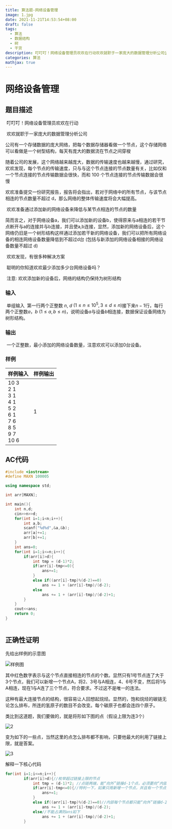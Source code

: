 ```yaml
---
title: 算法题-网络设备管理
image: 1.jpg
date: 2021-11-21T14:53:54+08:00
draft: false
tags:
  - 算法
  - 数据结构
  - 树
  - 干货
description: 叮叮叮！网络设备管理员欢欢在行动欢欢就职于一家庞大的数据管理分析公司公司有一个存储数据的庞大网络，把每个数据存储器看做一。。。
categories: 算法
mathjax: true
---
```

# 网络设备管理

## 题目描述

​	叮叮叮！网络设备管理员欢欢在行动

​	欢欢就职于一家庞大的数据管理分析公司 

​	公司有一个存储数据的庞大网络，把每个数据存储器看做一个节点，这个存储网络可以看做是一个树型结构，每天有庞大的数据流在节点之间穿梭

​	随着公司的发展，这个网络越来越庞大，数据的传输速度也越来越慢，通过研究，欢欢发现，每个节点的传输速度，只与与这个节点连接的节点数量有关，比如仅和一个节点连接的节点传输数据会很快，而和 100 个节点连接的节点传输数据会很慢

​	欢欢准备提交一份研究报告，报告将会指出，若对于网络中的所有节点，与该节点相连的节点数量不超过 d，那么网络的整体传输速度将会大幅提高。

​	欢欢准备通过添加新的网络设备来降低与某节点相连的节点的数量

​	简而言之，对于网络设备a，我们可以添加新的设备b，使得原来与a相连的若干节点断开与a的连接并与b连接，并且使a,b连接，显然，添加新的网络设备后，这个网络仍旧是一个树形结构这样通过添加若干新的网络设备，我们可以把所有网络设备的相连网络设备数量降低到不超过d台 (包括与新添加的网络设备相接的网络设备数量不超过 d)

​	欢欢发现，有很多种解决方案

​	聪明的你知道欢欢最少添加多少台网络设备吗？

​	注意: 欢欢添加新的设备后，网络的结构仍保持为树形结构



### 输入

​	单组输入
​	第一行两个正整数 $n$, $d$ $(1\le n\le 10^5,3\le d\le n)$
​	接下来$n-1$行，每行两个正整数$a$，$b$ $(1\le a, b\le n)$，说明设备$a$与设备$b$相连接，数据保证设备网络为树形结构。

### 输出

​	一个正整数，最小添加的网络设备数量，注意欢欢可以添加0台设备。

### 样例



| 样例输入                                                     | 样例输出 |
| ------------------------------------------------------------ | -------- |
| 10 3<br/>2 1<br/>3 1<br/>4 1<br/>5 2<br/>6 1<br/>7 6<br/>8 5<br/>9 7<br/>10 6 | 1        |

## AC代码

```c++
#include <iostream>
#define MAXN 100005

using namespace std;

int arr[MAXN];

int main(){
    int n,d;
    cin>>n>>d;
    for(int i=1;i<n;i++){
        int a,b;
        scanf("%d%d",&a,&b);
        arr[a]+=1;
        arr[b]+=1;
    }
    int ans=0;
    for(int i=1;i<=n;i++){
        if(arr[i]>d){
            int tmp = (d-1)*2;
            if(arr[i]-tmp<=0){
                ans+=1;
            }
            else if((arr[i]-tmp)%(d-2)==0)
                ans += 1 + (arr[i]-tmp)/(d-2); 
            else
                ans += 1 + (arr[i]-tmp)/(d-2)+1; 
        }
    }
    cout<<ans;
    return 0;
}



```

## 正确性证明

先给出样例的示意图

![样例图](1.jpg)

其中红色数字表示与这个节点直接相连的节点的个数。显然只有1号节点连了大于3个节点，我们可以新增一个节点A，将2、3号与A相连，4、6号不变，然后将1与A相连，现在1与A连了三个节点，符合要求。不过这不是唯一的连法。



这种有最大连接节点的结构，很容易让人回想起烷烃。显然的，饱和烷烃的碳链无论怎么排布，所连的氢原子的数目不会改变。每个碳原子也都会连四个原子。



类比到这道题，我们要做的，就是将形如下图的点（假设上限为连3个）

![2](2.jpg)

变为如下的一些点，当然这里的点怎么排布都不影响，只要他最大的利用了链接上限，就是答案。

![3](3.jpg)

解释一下核心代码

```c++
for(int i=1;i<=n;i++){
        if(arr[i]>d){//枚举超过链接上限的节点
            int tmp = (d-1)*2; //点链两端，能“向外”链接d-1个点，必须要向“内部”链接一个点，才能构成点链，这个arr[i]-tmp得到的是还需要“向外”链接的数量。
            if(arr[i]-tmp<=0){//特判一下，如果只用新增一个节点，并且有一个节点没有占满上限
                ans+=1;
            }
            else if((arr[i]-tmp)%(d-2)==0)//内部每个节点都只能“向外”链接d-2个节点，如果能全部占满每个内部节点的上限，ans如下
                ans += 1 + (arr[i]-tmp)/(d-2); 
            else//不能占满则ans如下
                ans += 1 + (arr[i]-tmp)/(d-2)+1; 
        }
```

